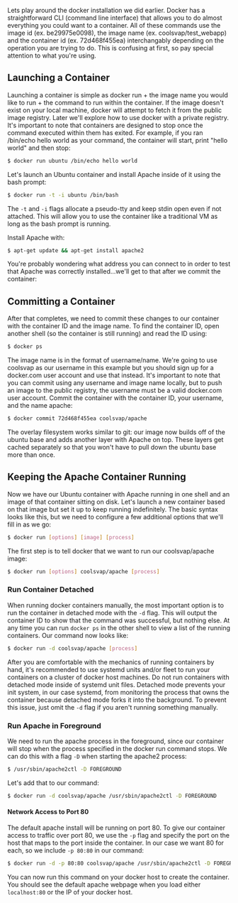 Lets play around the docker installation we did earlier. Docker has a straightforward CLI (command line interface) that allows you to do almost everything you could want to a container. All of these commands use the image id (ex. be29975e0098), the image name (ex. coolsvap/test_webapp) and the container id (ex. 72d468f455ea) interchangably depending on the operation you are trying to do. This is confusing at first, so pay special attention to what you're using.

## Launching a Container

Launching a container is simple as docker run + the image name you would like to run + the command to run within the container. If the image doesn't exist on your local machine, docker will attempt to fetch it from the public image registry. Later we'll explore how to use docker with a private registry. It's important to note that containers are designed to stop once the command executed within them has exited. For example, if you ran /bin/echo hello world as your command, the container will start, print "hello world" and then stop:

``` bash
$ docker run ubuntu /bin/echo hello world
```

Let's launch an Ubuntu container and install Apache inside of it using the bash prompt:

``` bash
$ docker run -t -i ubuntu /bin/bash
```

The `-t` and `-i` flags allocate a pseudo-tty and keep stdin open even if not attached. This will allow you to use the container like a traditional VM as long as the bash prompt is running.

Install Apache with:

``` bash
$ apt-get update && apt-get install apache2
```

You're probably wondering what address you can connect to in order to test that Apache was correctly installed...we'll get to that after we commit the container:

## Committing a Container

After that completes, we need to commit these changes to our container with the container ID and the image name. To find the container ID, open another shell (so the container is still running) and read the ID using:

``` bash
$ docker ps
```

The image name is in the format of username/name. We're going to use coolsvap as our username in this example but you should sign up for a docker.com user account and use that instead. It's important to note that you can commit using any username and image name locally, but to push an image to the public registry, the username must be a valid docker.com user account. Commit the container with the container ID, your username, and the name apache:

``` bash
$ docker commit 72d468f455ea coolsvap/apache
```

The overlay filesystem works similar to git: our image now builds off of the ubuntu base and adds another layer with Apache on top. These layers get cached separately so that you won't have to pull down the ubuntu base more than once.

## Keeping the Apache Container Running

Now we have our Ubuntu container with Apache running in one shell and an image of that container sitting on disk. Let's launch a new container based on that image but set it up to keep running indefinitely. The basic syntax looks like this, but we need to configure a few additional options that we'll fill in as we go:

``` bash
$ docker run [options] [image] [process]
```

The first step is to tell docker that we want to run our coolsvap/apache image:

``` bash
$ docker run [options] coolsvap/apache [process]
```

### Run Container Detached

When running docker containers manually, the most important option is to run the container in detached mode with the `-d` flag. This will output the container ID to show that the command was successful, but nothing else. At any time you can run `docker ps` in the other shell to view a list of the running containers. Our command now looks like:

``` bash
$ docker run -d coolsvap/apache [process]
```

After you are comfortable with the mechanics of running containers by hand, it's recommended to use systemd units and/or fleet to run your containers on a cluster of docker host machines. Do not run containers with detached mode inside of systemd unit files. Detached mode prevents your init system, in our case systemd, from monitoring the process that owns the container because detached mode forks it into the background. To prevent this issue, just omit the `-d` flag if you aren't running something manually.

### Run Apache in Foreground

We need to run the apache process in the foreground, since our container will stop when the process specified in the docker run command stops. We can do this with a flag `-D` when starting the apache2 process:

``` bash
$ /usr/sbin/apache2ctl -D FOREGROUND
```

Let's add that to our command:

``` bash
$ docker run -d coolsvap/apache /usr/sbin/apache2ctl -D FOREGROUND
```

#### Network Access to Port 80

The default apache install will be running on port 80\. To give our container access to traffic over port 80, we use the `-p` flag and specify the port on the host that maps to the port inside the container. In our case we want 80 for each, so we include `-p 80:80` in our command:

``` bash
$ docker run -d -p 80:80 coolsvap/apache /usr/sbin/apache2ctl -D FOREGROUND
```

You can now run this command on your docker host to create the container. You should see the default apache webpage when you load either `localhost:80` or the IP of your docker host.
